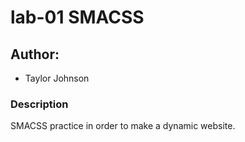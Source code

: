 # lab-01 SMACSS

## Author:

- Taylor Johnson

### Description

SMACSS practice in order to make a dynamic website.
